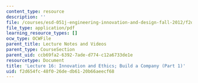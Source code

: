 ```yaml
---
content_type: resource
description: ''
file: /courses/esd-051j-engineering-innovation-and-design-fall-2012/f2d654fc48f026dedb6120b66aeecf68_MITESD_051JF12_Lec16_1.pdf
file_type: application/pdf
learning_resource_types: []
ocw_type: OCWFile
parent_title: Lecture Notes and Videos
parent_type: CourseSection
parent_uid: ccb69fa2-6392-7ade-d774-c12a6733de1e
resourcetype: Document
title: 'Lecture 16: Innovation and Ethics; Build a Company (Part 1)'
uid: f2d654fc-48f0-26de-db61-20b66aeecf68
---
```

